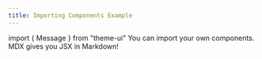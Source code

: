```yaml
---
title: Importing Components Example
---
```

import { Message } from "theme-ui"
You can import your own components.
<Message>MDX gives you JSX in Markdown!</Message>